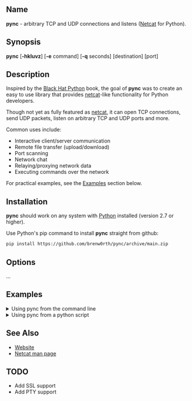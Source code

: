 ## Name
**pync** - arbitrary TCP and UDP connections and listens ([Netcat](https://en.wikipedia.org/wiki/Netcat) for Python).

## Synopsis
**pync** [**-hkluvz**] [**-e** command] [**-q** seconds] [destination] [port]

## Description
Inspired by the [Black Hat Python](https://github.com/EONRaider/blackhat-python3) book,
the goal of **pync** was to create an easy to use library that
provides [netcat](https://en.wikipedia.org/wiki/Netcat)-like functionality for Python developers.</br>

Though not yet as fully featured as [netcat](https://en.wikipedia.org/wiki/Netcat), it can
open TCP connections, send UDP packets, listen
on arbitrary TCP and UDP ports and more.

Common uses include:
* Interactive client/server communication
* Remote file transfer (upload/download)
* Port scanning
* Network chat
* Relaying/proxying network data
* Executing commands over the network

For practical examples, see the [Examples](#examples) section below.

## Installation
**pync** should work on any system with  [Python](https://www.python.org/)
installed (version 2.7 or higher).

Use Python's pip command to install **pync** straight from github:
   ```sh
   pip install https://github.com/brenw0rth/pync/archive/main.zip
   ```
   
## Options
...

## Examples

<details>
<summary>Using pync from the command line</summary>

---
There are two ways to run **pync** from the command
line.</br>

Running the **pync** command directly:
```sh
pync [options...]
```

Or running it as a python module:
```sh
python -m pync [options...]
```

---
</details>

<details>
<summary>Using pync from a python script</summary>

---
The easiest way to use **pync** in your own
code is to use the **pync()** function:
```py
from pync import pync
status = pync('[options...]')
```

The status return value will indicate success or
failure similar to running **pync** from the
command line.

If you want to redirect input/output, you can pass
your own file-like objects to the stdin/out/err
parameters.

For example, you can connect a file to **pync**'s
input like this:
```py
from pync import pync
with open('file.in', 'rb') as f:
    pync('[options...]', stdin=f)
```

For more examples on how to use **pync** in your
own scripts, please refer to the [examples folder](https://github.com/brenw0rth/pync/tree/main/examples)
in the code repository.

---
</details>

## See Also
* [Website](https://brenw0rth.github.io/pync)
* [Netcat man page](https://www.unix.com/man-page/Linux/1/nc/)

## TODO
* Add SSL support
* Add PTY support

